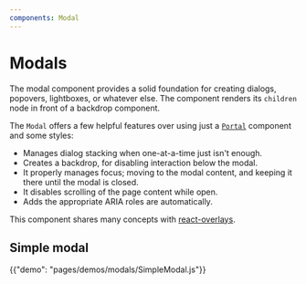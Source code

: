 ```yaml
---
components: Modal
---
```


# Modals

The modal component provides a solid foundation for creating dialogs,
popovers, lightboxes, or whatever else.
The component renders its `children` node in front of a backdrop component.

The `Modal` offers a few helpful features over using just a [`Portal`](/utils/portal)
component and some styles:
- Manages dialog stacking when one-at-a-time just isn't enough.
- Creates a backdrop, for disabling interaction below the modal.
- It properly manages focus; moving to the modal content,
  and keeping it there until the modal is closed.
- It disables scrolling of the page content while open.
- Adds the appropriate ARIA roles are automatically.

This component shares many concepts with [react-overlays](https://react-bootstrap.github.io/react-overlays/#modals).

## Simple modal

{{"demo": "pages/demos/modals/SimpleModal.js"}}
